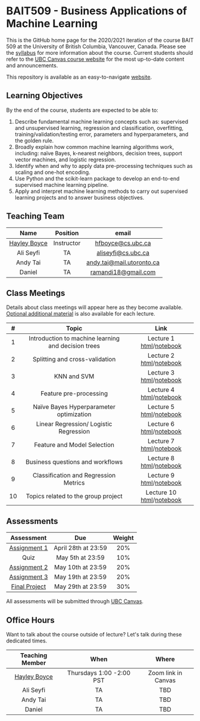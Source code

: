 # BAIT509 - Business Applications of Machine Learning

This is the GitHub home page for the 2020/2021 iteration of the course BAIT 509 at the University of British Columbia, Vancouver, Canada. Please see the [syllabus](BAIT509_syllabus.pdf) for more information about the course. Current students should refer to the [UBC Canvas course website](https://canvas.ubc.ca/) for the most up-to-date content and announcements.

This repository is available as an easy-to-navigate [website](https://bait509-ubc.github.io/BAIT509/).

## Learning Objectives

By the end of the course, students are expected to be able to:

1.	Describe fundamental machine learning concepts such as: supervised and unsupervised learning, regression and classification, overfitting, training/validation/testing error, parameters and hyperparameters, and the golden rule.
2.	Broadly explain how common machine learning algorithms work, including: naïve Bayes, k-nearest neighbors, decision trees, support vector machines, and logistic regression.
3.	Identify when and why to apply data pre-processing techniques such as scaling and one-hot encoding.
4.	Use Python and the scikit-learn package to develop an end-to-end supervised machine learning pipeline.
5.	Apply and interpret machine learning methods to carry out supervised learning projects and to answer business objectives.


## Teaching Team

| Name         | Position   | email | 
| :---:        | :---:      | :---:         | 
| [Hayley Boyce](www.hayleyfboyce.com) | Instructor | hfboyce@cs.ubc.ca | 
| Ali Seyfi | TA | aliseyfi@cs.ubc.ca | TBD | 
| Andy Tai | TA | andy.tai@mail.utoronto.ca | TBD | 
| Daniel | TA | ramandi18@gmail.com | TBD | 




## Class Meetings

Details about class meetings will appear here as they become available. [Optional additional material](additional_resources.pdf) is also available for each lecture. 

|  #    | Topic | Link |
| :---: | :---: | :---: |
| 1     | Introduction to machine learning and decision trees | Lecture 1 [html](/lectures/lecture1_intro_and_decision_trees.html)/[notebook](/lectures/lecture1_intro_and_decision_trees.html) |
| 2     | Splitting and cross-validation | Lecture 2 [html](/lectures/lecture2_error.html)/[notebook](/lectures/lecture2_error.ipynb) | 
| 3     | KNN and SVM| Lecture 3 [html](/lectures/lecture3_crossvalidation_knn_loess.html)/[notebook](/lectures/lecture3_crossvalidation_knn_loess.ipynb) | 
| 4     | Feature pre-processing | Lecture 4 [html](/lectures/lecture4_feature_preprocessing.html)/[notebook](/lectures/lecture4_feature_preprocessing.ipynb) | 
| 5     | Naïve Bayes Hyperparameter optimization| Lecture 5 [html](/lectures/lecture5_naivebayes_logisitic.html)/[notebook](/lectures/lecture5_naivebayes_logisitic.ipynb) |
| 6     | Linear Regression/ Logistic Regression| Lecture 6 [html](/lectures/lecture6_feature_model_selection.html)/[notebook](/lectures/lecture6_feature_model_selection.ipynb) |
| 7     | Feature and Model Selection | Lecture 7 [html](/lectures/lecture7_workflow_and_business_questions.html)/[notebook](/lectures/lecture7_workflow_and_business_questions.ipynb) |
| 8     | Business questions and workflows | Lecture 8 [html](/lectures/lecture8_support_vector_machines.html)/[notebook](/lectures/lecture8_support_vector_machines.ipynb) |
| 9     | Classification and Regression Metrics | Lecture 9 [html](/lectures/lecture9_advanced_ml_techniques.html)/[notebook](/lectures/lecture9_advanced_ml_techniques.ipynb) |
| 10    | Topics related to the group project | Lecture 10 [html](/lectures/lecture10_final_lecture.html)/[notebook](/lectures/lecture10_final_lecture.ipynb) | 

## Assessments

| Assessment                                                      | Due                  | Weight |
| :---:                                                           | :---:                | :---:  |
| [Assignment 1](/assignments/assignment1/assignment1.ipynb)      | April 28th at 23:59  | 20%    |
| Quiz                                                            | May 5th at 23:59     | 10%    |
| [Assignment 2](/assignments/assignment2/assignment2.ipynb)      | May 10th at 23:59    | 20%    |
| [Assignment 3](/assignments/assignment2/assignment3.ipynb)      | May 19th at 23:59    | 20%    |
| [Final Project](/assignments/final_project/final_project.ipynb) | May 29th at 23:59    | 30%    |

All assessments will be submitted through [UBC Canvas](https://canvas.ubc.ca/).

## Office Hours

Want to talk about the course outside of lecture? Let's talk during these dedicated times.

| Teaching Member | When                 | Where    |
| :---:           | :---:                | :---:    |
|  [Hayley Boyce](www.hayleyfboyce.com)  | Thursdays 1:00 -2:00 PST | Zoom link in Canvas |
| Ali Seyfi | TA | TBD | Zoom link in Canvas |
| Andy Tai | TA | TBD | Zoom link in Canvas |
| Daniel | TA | TBD | Zoom link in Canvas |
